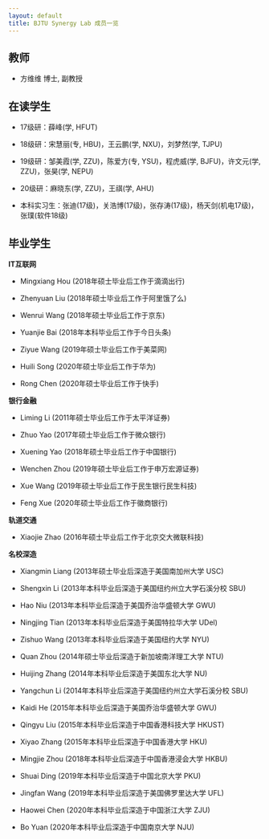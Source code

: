 ```yaml
---
layout: default
title: BJTU Synergy Lab 成员一览
---
```


## 教师

- 方维维 博士, 副教授


## 在读学生

- 17级研：薛峰(学, HFUT)

- 18级研：宋慧丽(专, HBU)，王云鹏(学, NXU)，刘梦然(学, TJPU)

- 19级研：邹美霞(学, ZZU)，陈爱方(专, YSU)，程虎威(学, BJFU)，许文元(学, ZZU)，张昊(学, NEPU)

- 20级研：麻晓东(学, ZZU)，王祺(学, AHU)

- 本科实习生：张迪(17级)，关浩博(17级)，张存涛(17级)，杨天剑(机电17级)，张璞(软件18级)

## 毕业学生

**IT互联网**

- Mingxiang Hou (2018年硕士毕业后工作于滴滴出行)

- Zhenyuan Liu (2018年硕士毕业后工作于阿里饿了么)

- Wenrui Wang (2018年硕士毕业后工作于京东)

- Yuanjie Bai (2018年本科毕业后工作于今日头条)

- Ziyue Wang (2019年硕士毕业后工作于美菜网)

- Huili Song (2020年硕士毕业后工作于华为)

- Rong Chen (2020年硕士毕业后工作于快手)

**银行金融**

- Liming Li (2011年硕士毕业后工作于太平洋证券)

- Zhuo Yao (2017年硕士毕业后工作于微众银行)

- Xuening Yao (2018年硕士毕业后工作于中国银行)

- Wenchen Zhou (2019年硕士毕业后工作于申万宏源证券)

- Xue Wang (2019年硕士毕业后工作于民生银行民生科技)

- Feng Xue (2020年硕士毕业后工作于徽商银行)

**轨道交通**

- Xiaojie Zhao (2016年硕士毕业后工作于北京交大微联科技)

**名校深造**

- Xiangmin Liang (2013年硕士毕业后深造于美国南加州大学 USC)

- Shengxin Li (2013年本科毕业后深造于美国纽约州立大学石溪分校 SBU)

- Hao Niu (2013年本科毕业后深造于美国乔治华盛顿大学 GWU)

- Ningjing Tian (2013年本科毕业后深造于美国特拉华大学 UDel)

- Zishuo Wang (2013年本科毕业后深造于美国纽约大学 NYU)

- Quan Zhou (2014年硕士毕业后深造于新加坡南洋理工大学 NTU)

- Huijing Zhang (2014年本科毕业后深造于美国东北大学 NU)

- Yangchun Li (2014年本科毕业后深造于美国纽约州立大学石溪分校 SBU)

- Kaidi He (2015年本科毕业后深造于美国乔治华盛顿大学 GWU)

- Qingyu Liu (2015年本科毕业后深造于中国香港科技大学 HKUST)

- Xiyao Zhang (2015年本科毕业后深造于中国香港大学 HKU)

- Mingjie Zhou (2018年本科毕业后深造于中国香港浸会大学 HKBU)

- Shuai Ding (2019年本科毕业后深造于中国北京大学 PKU)

- Jingfan Wang (2019年本科毕业后深造于美国佛罗里达大学 UFL)

- Haowei Chen (2020年本科毕业后深造于中国浙江大学 ZJU)

- Bo Yuan (2020年本科毕业后深造于中国南京大学 NJU)
